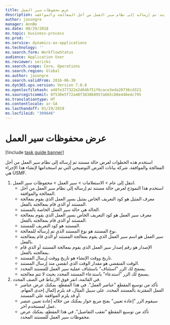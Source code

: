 ```yaml
---
title: عرض محفوظات سير العمل
description: استخدم هذه الخطوات لعرض حالة مستند تم إرساله إلى نظام سير العمل من أجل المعالجة والموافقة.
author: jasongre
manager: AnnBe
ms.date: 08/29/2018
ms.topic: business-process
ms.prod: ''
ms.service: dynamics-ax-applications
ms.technology: ''
ms.search.form: WorkflowStatus
audience: Application User
ms.reviewer: sericks
ms.search.scope: Core, Operations
ms.search.region: Global
ms.author: jasongre
ms.search.validFrom: 2016-06-30
ms.dyn365.ops.version: Version 7.0.0
ms.openlocfilehash: a40fe377322e2d64b751f6cace3eda20736cd321
ms.sourcegitcommit: 0f530e5f72a40f383868957a6b5cb0e446e4c795
ms.translationtype: HT
ms.contentlocale: ar-SA
ms.lasthandoff: 01/29/2019
ms.locfileid: "309646"
---
```

# <a name="view-workflow-history"></a>عرض محفوظات سير العمل

[!include [task guide banner](../../includes/task-guide-banner.md)]

استخدم هذه الخطوات لعرض حالة مستند تم إرساله إلى نظام سير العمل من أجل المعالجة والموافقة. شركة بيانات العرض التوضيحي التي تم استخدامها لإنشاء هذا الإجراء هي USMF.

1. انتقل إلى عام > الاستعلامات > سير العمل > محفوظات سير العمل.
    * استخدم هذا النموذج لعرض حالة مستند تم إرساله إلى نظام سير العمل من أجل المعالجة والموافقة.  
    * معرف المثيل هو كود التعريف الخاص بمثيل بسير العمل الذي يقوم بمعالجة المستند أو الذي قام بمعالجته بالفعل.  
    * الحالة هي حالة سير العمل الخاصة بالمستند.  
    * معرف سير العمل هو كود التعريف الخاص بسير العمل الذي يقوم بمعالجة المستند أو الذي قام بمعالجته بالفعل.  
    * المستند هو كود التعريف للمستند.  
    * نوع المستند هو نوع المستند الذي تم إرساله للمعالجة.  
    * سير العمل هو اسم سير العمل الذي يقوم بمعالجة المستند أو الذي قام بمعالجته بالفعل.  
    * الإصدار هو رقم إصدار سير العمل الذي يقوم بمعالجة المستند أو الذي قام بمعالجته بالفعل.  
    * تاريخ ووقت الإنشاء هو تاريخ ووقت إرسال المستند.  
    * الوقت المنقضي هو مقدار الوقت الذي انقضى منذ إرسال المستند.  
    * يسمح لك الزر "استئناف" باستئناف عملية سير العمل للمستند المحدد.  
    * يسمح لك الزر "استدعاء" باستدعاء المستند المحدد بحيث لا تتم معالجته.   
2. في القائمة، انقر فوق الارتباط في الصف المحدد.
    * تأكد من توسيع المقطع "عناصر العمل".    في هذا المقطع، يمكنك عرض عناصر العمل المقترنة بالمستند المحدد. على سبيل المثال، قد يلزم إكمال إحدى المهام، أو قد يلزم الموافقة على المستند.  
    * سيقوم الزر "إعادة تعيين" بفتح مربع حوار يمكنك من خلاله إعادة تعيين عنصر عمل لمستخدم آخر.  
    * تأكد من توسيع المقطع "تعقب التفاصيل".    في هذا المقطع، يمكنك عرض محفوظات سير العمل للمستند المحدد.  

